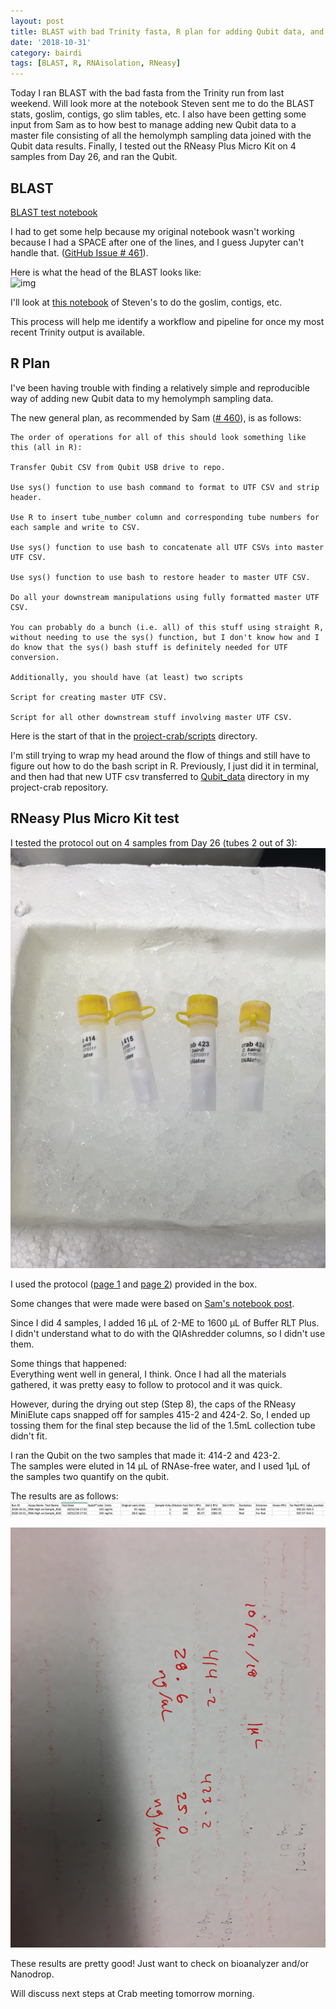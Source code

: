 ```yaml
---
layout: post
title: BLAST with bad Trinity fasta, R plan for adding Qubit data, and Testing out RNeasy Plus Mirco Kit
date: '2018-10-31'
category: bairdi
tags: [BLAST, R, RNAisolation, RNeasy]
---
```

Today I ran BLAST with the bad fasta from the Trinity run from last weekend. Will look more at the notebook Steven sent me to do the BLAST stats, goslim, contigs, go slim tables, etc. I also have been getting some input from Sam as to how best to manage adding new Qubit data to a master file consisting of all the hemolymph sampling data joined with the Qubit data results. Finally, I tested out the RNeasy Plus Micro Kit on 4 samples from Day 26, and ran the Qubit. 

## BLAST
[BLAST test notebook](https://github.com/fish546-2018/grace-Cbairdi-transcriptome/blob/master/notebooks/20181025-blast-Cbairdi_swiss-prot.ipynb)

I had to get some help because my original notebook wasn't working because I had a SPACE after one of the lines, and I guess Jupyter can't handle that. ([GitHub Issue # 461](https://github.com/RobertsLab/resources/issues/461)). 

Here is what the head of the BLAST looks like:     
![img](https://user-images.githubusercontent.com/14934314/47821580-65b63f00-dd1e-11e8-9b4c-3a79ecde4508.png)

I'll look at [this notebook](https://github.com/sr320/nb-2018/blob/master/C_virginica/83-blast-2-slim.ipynb) of Steven's to do the goslim, contigs, etc. 

This process will help me identify a workflow and pipeline for once my most recent Trinity output is available.

## R Plan
I've been having trouble with finding a relatively simple and reproducible way of adding new Qubit data to my hemolymph sampling data. 

The new general plan, as recommended by Sam ([# 460](https://github.com/RobertsLab/resources/issues/460)), is as follows:    
```
The order of operations for all of this should look something like this (all in R):

Transfer Qubit CSV from Qubit USB drive to repo.

Use sys() function to use bash command to format to UTF CSV and strip header.

Use R to insert tube_number column and corresponding tube numbers for each sample and write to CSV.

Use sys() function to use bash to concatenate all UTF CSVs into master UTF CSV.

Use sys() function to use bash to restore header to master UTF CSV.

Do all your downstream manipulations using fully formatted master UTF CSV.

You can probably do a bunch (i.e. all) of this stuff using straight R, without needing to use the sys() function, but I don't know how and I do know that the sys() bash stuff is definitely needed for UTF conversion.

Additionally, you should have (at least) two scripts

Script for creating master UTF CSV.

Script for all other downstream stuff involving master UTF CSV.
```

Here is the start of that in the [project-crab/scripts](https://github.com/RobertsLab/project-crab/tree/master/scripts) directory. 

I'm still trying to wrap my head around the flow of things and still have to figure out how to do the bash script in R. Previously, I just did it in terminal, and then had that new UTF csv transferred to [Qubit_data](project-crab/tree/master/data/Qubit_data) directory in my project-crab repository.

## RNeasy Plus Micro Kit test

I tested the protocol out on 4 samples from Day 26 (tubes 2 out of 3):      
![img](../notebook-images/IMG_3993.JPG)

I used the protocol ([page 1](https://github.com/grace-ac/grace-ac.github.io/blob/master/notebook-images/IMG_3991%202.JPG) and [page 2](https://github.com/grace-ac/grace-ac.github.io/blob/master/notebook-images/IMG_3992.JPG)) provided in the box. 

Some changes that were made were based on [Sam's notebook post](http://onsnetwork.org/kubu4/2018/08/09/rna-isolation-quantificaiton-tanner-crab-hemolymph/). 

Since I did 4 samples, I added 16 µL of 2-ME to 1600 µL of Buffer RLT Plus.     
I didn't understand what to do with the QIAshredder columns, so I didn't use them.

Some things that happened:    
Everything went well in general, I think. Once I had all the materials gathered, it was pretty easy to follow to protocol and it was quick.

However, during the drying out step (Step 8), the caps of the RNeasy MiniElute caps snapped off for samples 415-2 and 424-2. So, I ended up tossing them for the final step because the lid of the 1.5mL collection tube didn't fit. 

I ran the Qubit on the two samples that made it: 414-2 and 423-2.    
The samples were eluted in 14 µL of RNAse-free water, and I used 1µL of the samples two quantify on the qubit. 

The results are as follows:   
![img](../notebook-images/Screen%20Shot%202018-10-31%20at%206.16.11%20PM.png)

![img](../notebook-images/IMG_4002.JPG)

These results are pretty good! Just want to check on bioanalyzer and/or Nanodrop.

Will discuss next steps at Crab meeting tomorrow morning. 


